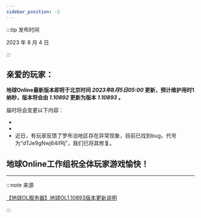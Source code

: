 ```yaml
---
sidebar_position: -2
---
```


:::tip 发布时间

2023 年 8 月 4 日

:::

## 亲爱的玩家：

**地球Online最新版本即将于北京时间 *2023年8月5日05:00* 更新，预计维护用时1纳秒，版本将会由 *1.10892* 更新为版本 *1.10893* 。**

届时将会变更以下内容：

* 
* 
* 近日，有玩家反馈了罗布泊地区存在异常现象，目前已找到bug，代号为“dTJe9gNwj64ifRj”，我们已将其修复。

## 地球Online工作组祝全体玩家游戏愉快！

---

:::note 来源

[【地球OL服务器】地球OL1.10893版本更新说明](https://www.bilibili.com/video/BV1Bu4y1e7vh)

:::